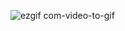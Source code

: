 
![ezgif com-video-to-gif](https://github.com/affanspace/affanspace/assets/137985402/aa18594e-9f2c-45c2-bec2-6f78744112de)
